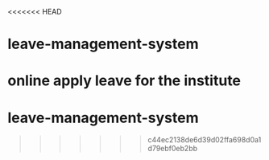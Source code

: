 <<<<<<< HEAD
# leave-management-system
online apply leave for the institute
=======
# leave-management-system
>>>>>>> c44ec2138de6d39d02ffa698d0a1d79ebf0eb2bb
